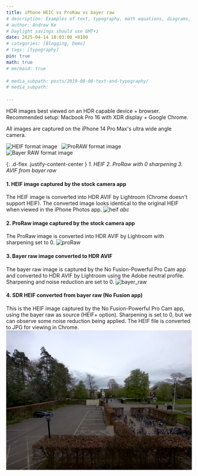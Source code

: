```yaml
---
title: iPhone HEIC vs ProRaw vs bayer raw
# description: Examples of text, typography, math equations, diagrams, flowcharts, pictures, videos, and more.
# author: Andrew Ke
# Daylight savings should use GMT+1
date: 2025-04-14 18:03:00 +0100
# categories: [Blogging, Demo]
# tags: [typography]
pin: true
math: true
# mermaid: true

# media_subpath: posts/2019-08-08-text-and-typography/
# media_subpath: 

---
```


<!-- https://github.com/cotes2020/jekyll-theme-chirpy/blob/master/_posts/2019-08-08-text-and-typography.md -->

HDR images best viewed on an HDR capable device + browser. Recommended setup: Macbook Pro 16 with XDR display + Google Chrome.

All images are captured on the iPhone 14 Pro Max's ultra wide angle camera.

<!-- {: .d-flex .justify-content-center }
![heif](assets/2025-04-14-iPhone_ProRaw_vs_bayer/IMG_5587.AVIF){: .normal .mw-33 .me-2}
![proRaw](assets/2025-04-14-iPhone_ProRaw_vs_bayer/IMG_5586.AVIF){: .normal .mw-33 .me-2}
![bayer_raw](assets/2025-04-14-iPhone_ProRaw_vs_bayer/IMG_5585.AVIF){: .normal .mw-33}

{: .d-flex .justify-content-center }
_abc_

<p>
<img
  src="https://assets.digitalocean.com/articles/alligator/css/object-fit/example-object-fit.jpg"
  width="600"
  height="337"
  style="width: 300px; height: 337px; object-fit: cover; object-position: 100% 0;"

/>
</p> -->



<div class="d-flex justify-content-center">
  <img src="assets/2025-04-14-iPhone_ProRaw_vs_bayer/IMG_5587.AVIF"
       style="width: 300px; height: 337px; object-fit: none; object-position: 80% 48%; margin-right: 0.5rem;"
       alt="HEIF format image">
  <img src="assets/2025-04-14-iPhone_ProRaw_vs_bayer/IMG_5586.AVIF"
       style="width: 300px; height: 337px; object-fit: none; object-position: 80% 45%; margin-right: 0.5rem;"
       alt="ProRAW format image">
  <img src="assets/2025-04-14-iPhone_ProRaw_vs_bayer/IMG_5585.AVIF"
       style="width: 300px; height: 337px; object-fit: none; object-position: 80% 45%;"
       alt="Bayer RAW format image">
</div>


{: .d-flex .justify-content-center }
_1. HEIF     2. ProRaw with 0 sharpening     3. AVIF from bayer raw_

#### **1. HEIF image captured by the stock camera app**
The HEIF image is converted into HDR AVIF by Lightroom (Chrome doesn't support HEIF). The converted image looks identical to the original HEIF when viewed in the iPhone Photos app.
![heif](assets/2025-04-14-iPhone_ProRaw_vs_bayer/IMG_5587.AVIF)
_abc_

#### **2. ProRaw image captured by the stock camera app**
The ProRaw image is converted into HDR AVIF by Lightroom with sharpening set to 0. 
![proRaw](assets/2025-04-14-iPhone_ProRaw_vs_bayer/IMG_5586.AVIF)

#### **3. Bayer raw image converted to HDR AVIF**
The bayer raw image is captured by the No Fusion-Powerful Pro Cam app and converted to HDR AVIF by Lightroom using the Adobe neutral profile. Sharpening and noise reduction are set to 0.
![bayer_raw](assets/2025-04-14-iPhone_ProRaw_vs_bayer/IMG_5585.AVIF)


#### **4. SDR HEIF converted from bayer raw (No Fusion app)**
This is the HEIF image captured by the No Fusion-Powerful Pro Cam app, using the bayer raw as source (HEIF+ option). Sharpening is set to 0, but we can observe some noise reduction being applied. The HEIF file is converted to JPG for viewing in Chrome.
![bayer_heif](assets/2025-04-14-iPhone_ProRaw_vs_bayer/IMG_5589.JPG)



<!-- _Image Caption_ -->


